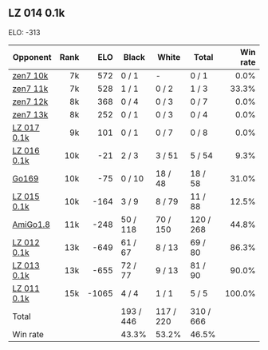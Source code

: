 ## LZ 014 0.1k ##

ELO: -313

Opponent | Rank | ELO | Black | White | Total | Win rate
---------|-----:|----:|-------|-------|-------|-------:
[zen7 10k](zen7%2010k.md) | 7k | 572 | 0 / 1 | - | 0 / 1 | 0.0%
[zen7 11k](zen7%2011k.md) | 7k | 528 | 1 / 1 | 0 / 2 | 1 / 3 | 33.3%
[zen7 12k](zen7%2012k.md) | 8k | 368 | 0 / 4 | 0 / 3 | 0 / 7 | 0.0%
[zen7 13k](zen7%2013k.md) | 8k | 252 | 0 / 1 | 0 / 3 | 0 / 4 | 0.0%
[LZ 017 0.1k](LZ%20017%200.1k.md) | 9k | 101 | 0 / 1 | 0 / 7 | 0 / 8 | 0.0%
[LZ 016 0.1k](LZ%20016%200.1k.md) | 10k | -21 | 2 / 3 | 3 / 51 | 5 / 54 | 9.3%
[Go169](Go169.md) | 10k | -75 | 0 / 10 | 18 / 48 | 18 / 58 | 31.0%
[LZ 015 0.1k](LZ%20015%200.1k.md) | 10k | -164 | 3 / 9 | 8 / 79 | 11 / 88 | 12.5%
[AmiGo1.8](AmiGo1.8.md) | 11k | -248 | 50 / 118 | 70 / 150 | 120 / 268 | 44.8%
[LZ 012 0.1k](LZ%20012%200.1k.md) | 13k | -649 | 61 / 67 | 8 / 13 | 69 / 80 | 86.3%
[LZ 013 0.1k](LZ%20013%200.1k.md) | 13k | -655 | 72 / 77 | 9 / 13 | 81 / 90 | 90.0%
[LZ 011 0.1k](LZ%20011%200.1k.md) | 15k | -1065 | 4 / 4 | 1 / 1 | 5 / 5 | 100.0%
Total | | | 193 / 446 | 117 / 220 | 310 / 666 | 
Win rate| | | 43.3% | 53.2% | 46.5% | 
